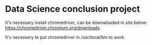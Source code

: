 # Data Science conclusion project

  It's necessary install chromedriver, can be downaloaded in site below:
    https://chromedriver.chromium.org/downloads
    
  It's necessery to put chromedriver in /usr/local/bin to work.
